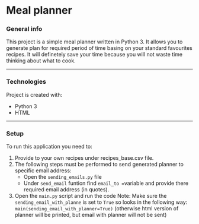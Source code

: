 # Meal planner

### General info

This project is a simple meal planner written in Python 3. It allows you to generate plan for required period of time basing on your standard favourites recipes. It will definetely save your time because you will not waste time thinking about what to cook. 
***

### Technologies

Project is created with:
* Python  3
* HTML 
***

### Setup

To run this application you need to: 
1. Provide to your own recipes under recipes_base.csv file.
2. The following steps must be performed to send generated planner to specific email address:
    * Open the `sending_emails.py` file
    * Under `send_email` funtion find `email_to =`variable and provide there required email address (in quotes).
4. Open the `main.py` script and run the code 
    Note: Make sure the `sending_email_with_planne` is set to `True` so looks in the following way: `main(sending_email_with_planner=True)` (otherwise html version of planner will be printed, but email with planner will not be sent)